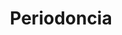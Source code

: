 ---
templateKey: specialties-page
language: es
title: Periodoncia
redirects: /en/specialties/periodontics/
hero:
  display: true
  type: default
  image: /img/hero-periodonthics.jpg
  parallax: false
  title: >
    <span class="bebas" style="font-family:Bebas Neue Bold;color:white;font-weight:lighter">Periodoncia</span>
  indicator: false
  halfSize: true

procedures:
  display: true
  title: ¡Dele a su Salud el Valor que se Merece!
  procedures:
    - title: Instalaciones
      to: /la-clinica/instalaciones/
      img: /img/procedures-facilities.jpg
    - title: Tecnología
      to: /la-clinica/tecnologia/
      img: /img/procedures-technology.jpg
    - title: Profesionales
      to:  /profesionales/
      img: /img/procedures-professionals.png
---